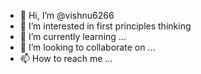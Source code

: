 - 👋 Hi, I’m @vishnu6266
- 👀 I’m interested in first principles thinking
- 🌱 I’m currently learning ...
- 💞️ I’m looking to collaborate on ...
- 📫 How to reach me ...

<!---
vishnu6266/vishnu6266 is a ✨ special ✨ repository because its `README.md` (this file) appears on your GitHub profile.
You can click the Preview link to take a look at your changes.
--->
